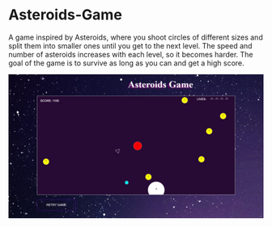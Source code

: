 ﻿# Asteroids-Game
A game inspired by Asteroids, where you shoot circles of different sizes and split them into smaller ones until you get to the next level. The speed and number of asteroids increases with each level, so it becomes harder. The goal of the game is to survive as long as you can and get a high score.

<img src="media/AsteroidsGame.jpg" alt="Asteroids">
